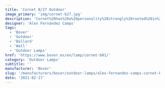 ```yaml
---
title: 'Cornet B/27 Outdoor'
image_primary: 'img/cornet-b27.jpg'
description: 'Cornet%20has%20a%20personality%20strongly%20rooted%20in%20nature%20and%20it%20brightens%20the%20space%20it%20is%20in.%0A%0AIt%20is%20a%20lamp%20made%20of%20polyurethane%2C%20which%20is%20a%20hard%20and%20resistant%20material%20that%20is%20perfect%20for%20public%20spaces.%20The%20Cornet%u2019s%20use%20is%20very%20versatile.%0A%0AIt%20is%20mainly%20used%20as%20a%20bollard%20lamp%20but%20can%20quickly%20connect%20with%20a%20wider%20reality%3A%20interior%20wall%20lamps%2C%20or%20the%20post%20version%20for%20intermediate%20spaces.%20In%20all%20of%20its%20designs%2C%20Cornet%20includes%20a%20dimmable%20LED%20source%20that%20distributes%20light%20through%20the%20lamp%u2019s%20undulating%20layers%2C%20creating%20an%20atmosphere%20that%20is%20natural%2C%20slightly%20broken%2C%20but%20never%20dominant.%0A%0ACornet%20is%20a%20highly%20technical%20project%2C%20yet%20full%20of%20life.'
designer: 'Alex Fernández Camps'
tags:
  - 'Bover'
  - 'Outdoor'
  - 'Bollard'
  - 'Wall'
  - 'Outdoor Lamps'
href: 'https://www.bover.es/en/lamp/cornet-b01/'
category: 'Outdoor Lamps'
subtitle: ''
manufacturer: 'Bover'
slug: '/manufacturers/bover/outdoor-lamps/alex-fernandez-camps-cornet-b-27-outdoor'
date: '2021-02-17'
---
```

